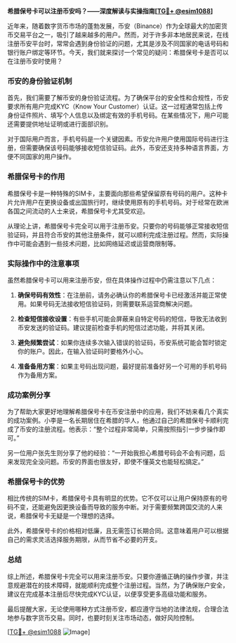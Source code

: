 **希腊保号卡可以注册币安吗？——深度解读与实操指南[[TG💪+ @esim1088](https://t.me/s/esim1088)]**

近年来，随着数字货币市场的蓬勃发展，币安（Binance）作为全球最大的加密货币交易平台之一，吸引了越来越多的用户。然而，对于许多非本地居民来说，在线注册币安平台时，常常会遇到身份验证的问题，尤其是涉及不同国家的电话号码和银行账户绑定等环节。今天，我们就来探讨一个常见的疑问：希腊保号卡是否可以在注册币安时使用？

### 币安的身份验证机制

首先，我们需要了解币安的身份验证流程。为了确保平台的安全性和合规性，币安要求所有用户完成KYC（Know Your Customer）认证。这一过程通常包括上传身份证件照片、填写个人信息以及绑定有效的手机号码。在某些情况下，用户可能还需要提供地址证明或进行面部识别。

对于国际用户而言，手机号码是一个关键因素。币安允许用户使用国际号码进行注册，但需要确保该号码能够接收短信验证码。此外，币安还支持多种语言界面，方便不同国家的用户操作。

### 希腊保号卡的作用

希腊保号卡是一种特殊的SIM卡，主要面向那些希望保留原有号码的用户。这种卡片允许用户在更换设备或出国旅行时，继续使用原有的手机号码。对于经常在欧洲各国之间流动的人士来说，希腊保号卡尤其受欢迎。

从理论上讲，希腊保号卡完全可以用于注册币安。只要你的号码能够正常接收短信验证码，并且符合币安的其他注册条件，就可以顺利完成注册过程。然而，实际操作中可能会遇到一些技术问题，比如网络延迟或运营商限制等。

### 实际操作中的注意事项

虽然希腊保号卡可以用来注册币安，但在具体操作过程中仍需注意以下几点：

1. **确保号码有效性**：在注册前，请务必确认你的希腊保号卡已经激活并能正常使用。如果号码无法接收短信验证码，则需要联系运营商解决问题。
   
2. **检查短信接收设置**：有些手机可能会屏蔽来自特定号码的短信，导致无法收到币安发送的验证码。建议提前检查手机的短信过滤功能，并将其关闭。

3. **避免频繁尝试**：如果你连续多次输入错误的验证码，币安系统可能会暂时锁定你的账户。因此，在输入验证码时要格外小心。

4. **准备备用方案**：如果主号码出现问题，最好提前准备好另一个可用的手机号码作为备用方案。

### 成功案例分享

为了帮助大家更好地理解希腊保号卡在币安注册中的应用，我们不妨来看几个真实的成功案例。小李是一名长期居住在希腊的华人，他通过自己的希腊保号卡顺利完成了币安的注册流程。他表示：“整个过程非常简单，只需按照指引一步步操作即可。”

另一位用户张先生则分享了他的经验：“一开始我担心希腊号码会不会有问题，后来发现完全没问题。币安的界面也很友好，即使不懂英文也能轻松搞定。”

### 希腊保号卡的优势

相比传统的SIM卡，希腊保号卡具有明显的优势。它不仅可以让用户保持原有的号码不变，还能避免因更换设备而导致的服务中断。对于需要频繁跨国交流的人来说，希腊保号卡无疑是一个理想的选择。

此外，希腊保号卡的价格相对低廉，且无需签订长期合同。这意味着用户可以根据自己的需求灵活选择服务期限，从而节省不必要的开支。

### 总结

综上所述，希腊保号卡完全可以用来注册币安。只要你遵循正确的操作步骤，并注意规避潜在的技术障碍，就能顺利完成整个注册过程。当然，为了确保账户安全，建议在完成基本注册后尽快完成KYC认证，以便享受更多高级功能和服务。

最后提醒大家，无论使用哪种方式注册币安，都应遵守当地的法律法规，合理合法地参与数字货币交易。同时，也要时刻关注市场动态，做好风险控制。

[[TG💪+ @esim1088](https://t.me/s/esim1088) ![Image](https://i.postimg.cc/4NQfJmqS/Snipaste-2025-05-13-00-14-12.png)]